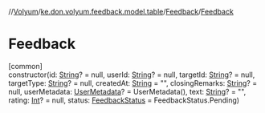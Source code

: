 //[Volyum](../../../index.md)/[ke.don.volyum.feedback.model.table](../index.md)/[Feedback](index.md)/[Feedback](-feedback.md)

# Feedback

[common]\
constructor(id: [String](https://kotlinlang.org/api/core/kotlin-stdlib/kotlin/-string/index.html)? = null, userId: [String](https://kotlinlang.org/api/core/kotlin-stdlib/kotlin/-string/index.html)? = null, targetId: [String](https://kotlinlang.org/api/core/kotlin-stdlib/kotlin/-string/index.html)? = null, targetType: [String](https://kotlinlang.org/api/core/kotlin-stdlib/kotlin/-string/index.html)? = null, createdAt: [String](https://kotlinlang.org/api/core/kotlin-stdlib/kotlin/-string/index.html) = &quot;&quot;, closingRemarks: [String](https://kotlinlang.org/api/core/kotlin-stdlib/kotlin/-string/index.html)? = null, userMetadata: [UserMetadata](../-user-metadata/index.md)? = UserMetadata(), text: [String](https://kotlinlang.org/api/core/kotlin-stdlib/kotlin/-string/index.html)? = &quot;&quot;, rating: [Int](https://kotlinlang.org/api/core/kotlin-stdlib/kotlin/-int/index.html)? = null, status: [FeedbackStatus](../-feedback-status/index.md) = FeedbackStatus.Pending)